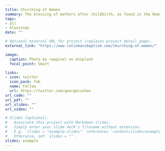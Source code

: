 ```yaml
---
title: Churching of Women
summary: The blessing of mothers after childbirth, as found in the Roman Ritual
tags:
- all
- blessings
date: ""

# Optional external URL for project (replaces project detail page).
external_link: "https://www.latinmassbaptism.com/churching-of-women/"

image:
  caption: Photo by rawpixel on Unsplash
  focal_point: Smart

links:
- icon: twitter
  icon_pack: fab
  name: Follow
  url: https://twitter.com/georgecushen
url_code: ""
url_pdf: ""
url_slides: ""
url_video: ""

# Slides (optional).
#   Associate this project with Markdown slides.
#   Simply enter your slide deck's filename without extension.
#   E.g. `slides = "example-slides"` references `content/slides/example-slides.md`.
#   Otherwise, set `slides = ""`.
slides: example
---
```

